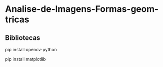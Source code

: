 # Analise-de-Imagens-Formas-geom-tricas

## Bibliotecas
pip install opencv-python

pip install matplotlib
